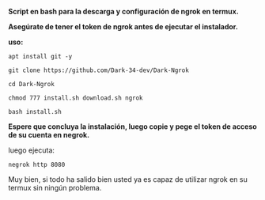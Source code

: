 **Script en bash para la descarga y configuración de ngrok en termux.**

**Asegúrate de tener el token de ngrok antes de ejecutar el instalador.**

**uso:**

`apt install git -y`

`git clone https://github.com/Dark-34-dev/Dark-Ngrok`

`cd Dark-Ngrok`

`chmod 777 install.sh download.sh ngrok`

`bash install.sh`

**Espere que concluya la instalación, luego copie y pege el token de acceso de su cuenta en negrok.**

luego ejecuta: 

`negrok http 8080`


Muy bien, si todo ha salido bien usted ya es capaz de utilizar ngrok en su termux sin ningún problema.
